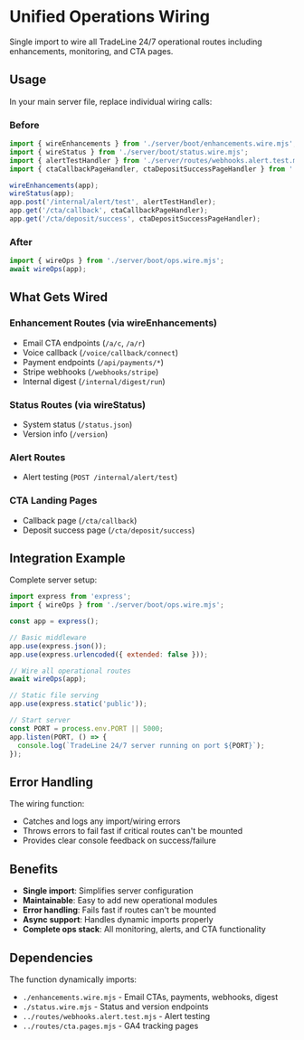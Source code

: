 # Unified Operations Wiring

Single import to wire all TradeLine 24/7 operational routes including enhancements, monitoring, and CTA pages.

## Usage

In your main server file, replace individual wiring calls:

### Before
```javascript
import { wireEnhancements } from './server/boot/enhancements.wire.mjs';
import { wireStatus } from './server/boot/status.wire.mjs';
import { alertTestHandler } from './server/routes/webhooks.alert.test.mjs';
import { ctaCallbackPageHandler, ctaDepositSuccessPageHandler } from './server/routes/cta.pages.mjs';

wireEnhancements(app);
wireStatus(app);
app.post('/internal/alert/test', alertTestHandler);
app.get('/cta/callback', ctaCallbackPageHandler);
app.get('/cta/deposit/success', ctaDepositSuccessPageHandler);
```

### After  
```javascript
import { wireOps } from './server/boot/ops.wire.mjs';
await wireOps(app);
```

## What Gets Wired

### Enhancement Routes (via wireEnhancements)
- Email CTA endpoints (`/a/c`, `/a/r`)
- Voice callback (`/voice/callback/connect`)
- Payment endpoints (`/api/payments/*`)
- Stripe webhooks (`/webhooks/stripe`)
- Internal digest (`/internal/digest/run`)

### Status Routes (via wireStatus)
- System status (`/status.json`)
- Version info (`/version`)

### Alert Routes
- Alert testing (`POST /internal/alert/test`)

### CTA Landing Pages
- Callback page (`/cta/callback`)
- Deposit success page (`/cta/deposit/success`)

## Integration Example

Complete server setup:
```javascript
import express from 'express';
import { wireOps } from './server/boot/ops.wire.mjs';

const app = express();

// Basic middleware
app.use(express.json());
app.use(express.urlencoded({ extended: false }));

// Wire all operational routes
await wireOps(app);

// Static file serving
app.use(express.static('public'));

// Start server
const PORT = process.env.PORT || 5000;
app.listen(PORT, () => {
  console.log(`TradeLine 24/7 server running on port ${PORT}`);
});
```

## Error Handling

The wiring function:
- Catches and logs any import/wiring errors
- Throws errors to fail fast if critical routes can't be mounted
- Provides clear console feedback on success/failure

## Benefits

- **Single import**: Simplifies server configuration
- **Maintainable**: Easy to add new operational modules
- **Error handling**: Fails fast if routes can't be mounted
- **Async support**: Handles dynamic imports properly
- **Complete ops stack**: All monitoring, alerts, and CTA functionality

## Dependencies

The function dynamically imports:
- `./enhancements.wire.mjs` - Email CTAs, payments, webhooks, digest
- `./status.wire.mjs` - Status and version endpoints
- `../routes/webhooks.alert.test.mjs` - Alert testing
- `../routes/cta.pages.mjs` - GA4 tracking pages